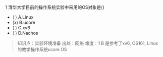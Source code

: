 1
清华大学目前的操作系统实验中采用的OS对象是()
- ( ) A.Linux
- (x) B.ucore
- ( ) C.xv6
- ( ) D.Nachos

> 知识点：实验环境准备
> 出处：网络
> 难度：1
> B 是参考了xv6, OS161, Linux的教学操作系统ucore OS


